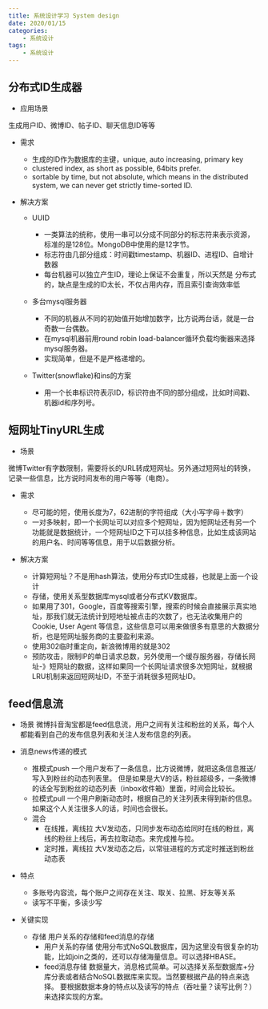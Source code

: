 ```yaml
---
title: 系统设计学习 System design
date: 2020/01/15
categories:
    - 系统设计
tags:
    - 系统设计
---
```


## 分布式ID生成器

* 应用场景

生成用户ID、微博ID、帖子ID、聊天信息ID等等

* 需求

    * 生成的ID作为数据库的主键，unique, auto increasing, primary key
    * clustered index, as short as possible, 64bits prefer.
    * sortable by time, but not absolute, which means in the distributed system, we can never get strictly time-sorted ID.

* 解决方案

    * UUID
        * 一类算法的统称，使用一串可以分成不同部分的标志符来表示资源，标准的是128位。MongoDB中使用的是12字节。
        * 标志符由几部分组成：时间戳timestamp、机器ID、进程ID、自增计数器
        * 每台机器可以独立产生ID，理论上保证不会重复，所以天然是
分布式的，缺点是生成的ID太长，不仅占用内存，而且索引查询效率低

    * 多台mysql服务器
        * 不同的机器从不同的初始值开始增加数字，比方说两台话，就是一台奇数一台偶数。
        * 在mysql机器前用round robin load-balancer循环负载均衡器来选择mysql服务器。
        * 实现简单，但是不是严格递增的。

    * Twitter(snowflake)和ins的方案
        * 用一个长串标识符表示ID，标识符由不同的部分组成，比如时间戳、机器id和序列号。


## 短网址TinyURL生成

* 场景

微博Twitter有字数限制，需要将长的URL转成短网址。另外通过短网址的转换，记录一些信息，比方说时间发布的用户等等（电商）。

* 需求

    * 尽可能的短，使用长度为7，62进制的字符组成（大小写字母＋数字）
    * 一对多映射，即一个长网址可以对应多个短网址，因为短网址还有另一个功能就是数据统计，一个短网址ID之下可以挂多种信息，比如生成该网站的用户名、时间等等信息，用于以后数据分析。

* 解决方案
    * 计算短网址？不是用hash算法，使用分布式ID生成器，也就是上面一个设计
    * 存储，使用关系型数据库mysql或者分布式KV数据库。
    * 如果用了301，Google，百度等搜索引擎，搜索的时候会直接展示真实地址，那我们就无法统计到短地址被点击的次数了，也无法收集用户的Cookie, User Agent 等信息，这些信息可以用来做很多有意思的大数据分析，也是短网址服务商的主要盈利来源。
    * 使用302临时重定向，新浪微博用的就是302
    * 预防攻击，限制IP的单日请求总数，另外使用一个缓存服务器，存储长网址-》短网址的数据，这样如果同一个长网址请求很多次短网址，就根据LRU机制来返回短网址ID，不至于消耗很多短网址ID。

## feed信息流

* 场景
微博抖音淘宝都是feed信息流，用户之间有关注和粉丝的关系，每个人都能看到自己的发布信息列表和关注人发布信息的列表。

* 消息news传递的模式
    * 推模式push
        一个用户发布了一条信息，比方说微博，就把这条信息推送/写入到粉丝的动态列表里。
        但是如果是大V的话，粉丝超级多，一条微博的话全写到粉丝的动态列表（inbox收件箱）里面，时间会比较长。
    * 拉模式pull
        一个用户刷新动态时，根据自己的关注列表来得到新的信息。如果这个人关注很多人的话，时间也会很长。
    * 混合
        * 在线推，离线拉
        大V发动态，只同步发布动态给同时在线的粉丝，离线的粉丝上线后，再去拉取动态。来完成推与拉。
        * 定时推，离线拉
        大V发动态之后，以常驻进程的方式定时推送到粉丝动态表

* 特点
    * 多账号内容流，每个账户之间存在关注、取关、拉黑、好友等关系
    * 读写不平衡，多读少写

* 关键实现
    * 存储
    用户关系的存储和feed消息的存储
        * 用户关系的存储
        使用分布式NoSQL数据库，因为这里没有很复杂的功能，比如join之类的，还可以存储海量信息。可以选择HBASE。
        * feed消息存储
        数据量大，消息格式简单。可以选择关系型数据库+分库分表或者结合NoSQL数据库来实现。当然要根据产品的特点来选择。
        要根据数据本身的特点以及读写的特点（吞吐量？读写比例？）来选择实现的方案。



